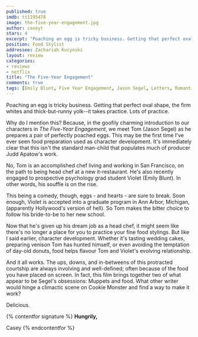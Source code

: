 ```yaml
---
published: true
imdb: tt1195478
image: the-five-year-engagement.jpg
author: caseyt 
stars: 4
excerpt: "Poaching an egg is tricky business. Getting that perfect oval shape, the firm whites and thick-but-runny yolk&mdash;it takes practice. Lots of practice."
position: Food Stylist
addressee: Zachariah Kucynski
layout: review
categories:
- reviews
- netflix
title: "The Five-Year Engagement"
comments: true
tags: [Emily Blunt, Five Year Engagement, Jason Segel, Letters, Romantic Comedy]
---
```

Poaching an egg is tricky business. Getting that perfect oval shape, the firm whites and thick-but-runny yolk--it takes practice. Lots of practice.

Why do I mention this? Because, in the goofily charming introduction to our characters in _The Five-Year Engagement_, we meet Tom (Jason Segel) as he prepares a pair of perfectly poached eggs. This may be the first time I've ever seen food preparation used as character development. It's immediately clear that this isn't the standard man-child that populates much of producer Judd Apatow's work.

No, Tom is an accomplished chef living and working in San Francisco, on the path to being head chef at a new it-restaurant. He's also recently engaged to prospective psychology grad student Violet (Emily Blunt). In other words, his souffle is on the rise.

This being a comedy, though, eggs - and hearts - are sure to break. Soon enough, Violet is accepted into a graduate program in Ann Arbor, Michigan, (apparently Hollywood's version of hell). So Tom makes the bitter choice to follow his bride-to-be to her new school.

Now that he's given up his dream job as a head chef, it might seem like there's no longer a place for you to practice your fine food stylings. But like I said earlier, character development. Whether it's tasting wedding cakes, preparing venison Tom has hunted himself, or even avoiding the temptation of day-old donuts, food helps flavour Tom and Violet's evolving relationship. 

And it all works. The ups, downs, and in-betweens of this protracted courtship are always involving and well-defined; often because of the food you have placed on screen. In fact, this film brings together two of what appear to be Segel's obsessions: Muppets and food. What other writer would hinge a climactic scene on Cookie Monster and find a way to make it work? 

Delicious.

{% contentfor signature %}
**Hungrily,**

Casey
{% endcontentfor %}